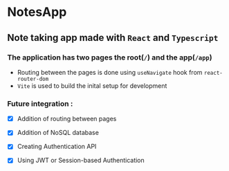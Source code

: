 # NotesApp

## Note taking app made with `React` and `Typescript`

### The application has two pages the root(`/`) and the app(`/app`)
* Routing between the pages is done using `useNavigate` hook from `react-router-dom`
* `Vite` is used to build the inital setup for development

### Future integration :
- [x] Addition of routing between pages
- [x] Addition of NoSQL database 
- [x] Creating Authentication API
- [x] Using JWT or Session-based Authentication

